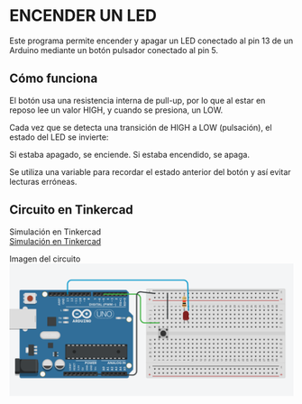 # ENCENDER UN LED

Este programa permite encender y apagar un LED conectado al pin 13 de un Arduino mediante un botón pulsador conectado al pin 5.

## Cómo funciona

El botón usa una resistencia interna de pull-up, por lo que al estar en reposo lee un valor HIGH, y cuando se presiona, un LOW.

Cada vez que se detecta una transición de HIGH a LOW (pulsación), el estado del LED se invierte:

Si estaba apagado, se enciende.
Si estaba encendido, se apaga.

Se utiliza una variable para recordar el estado anterior del botón y así evitar lecturas erróneas.

## Circuito en Tinkercad

Simulación en Tinkercad  
 [Simulación en Tinkercad](https://www.tinkercad.com/things/fhzLDvUXmN4)

 Imagen del circuito
![Ver circuito](ENCENDER_LED.png)
